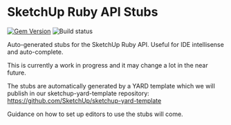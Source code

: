 # SketchUp Ruby API Stubs

[![Gem Version](https://badge.fury.io/rb/sketchup-api-stubs.svg)](https://badge.fury.io/rb/sketchup-api-stubs) ![Build status](https://github.com/sketchup/ruby-api-stubs/actions/workflows/rake.yaml/badge.svg?branch=main)

Auto-generated stubs for the SketchUp Ruby API. Useful for IDE intellisense and auto-complete.

This is currently a work in progress and it may change a lot in the near future.

The stubs are automatically generated by a YARD template which we will publish in our sketchup-yard-template repository: https://github.com/SketchUp/sketchup-yard-template

Guidance on how to set up editors to use the stubs will come.
